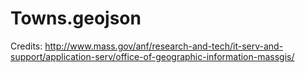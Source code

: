 # Towns.geojson
Credits: http://www.mass.gov/anf/research-and-tech/it-serv-and-support/application-serv/office-of-geographic-information-massgis/

